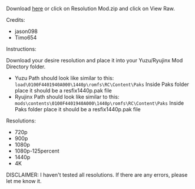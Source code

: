 Download [here](https://github.com/StevensND/switch-port-mods/blob/main/Master%20Detective%20Archives%3A%20RAIN%20CODE/Asia%20%5B0100F4401940A000%5D/1.3.1/Resolution/Resolution%20Mod.zip) or click on Resolution Mod.zip and click on View Raw.

Credits:
- jason098
- Timo654

Instructions:

Download your desire resolution and place it into your Yuzu/Ryujinx Mod Directory folder.

- Yuzu Path should look like similar to this: `load\0100F4401940A000\1440p\romfs\RC\Content\Paks` Inside Paks folder place it should be a resfix1440p.pak file
- Ryujinx Path should look like similar to this: `mods\contents\0100F4401940A000\1440p\romfs\RC\Content\Paks` Inside Paks folder place it should be a resfix1440p.pak file

Resolutions:

- 720p
- 900p
- 1080p
- 1080p-125percent
- 1440p
- 4K

DISCLAIMER: I haven't tested all resolutions. If there are any errors, please let me know it.
